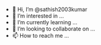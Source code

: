 - 👋 Hi, I’m @sathish2003kumar
- 👀 I’m interested in ...
- 🌱 I’m currently learning ...
- 💞️ I’m looking to collaborate on ...
- 📫 How to reach me ...

<!---
sathish2003kumar/sathish2003kumar is a ✨ special ✨ repository because its `README.md` (this file) appears on your GitHub profile.
You can click the Preview link to take a look at your changes.
--->
